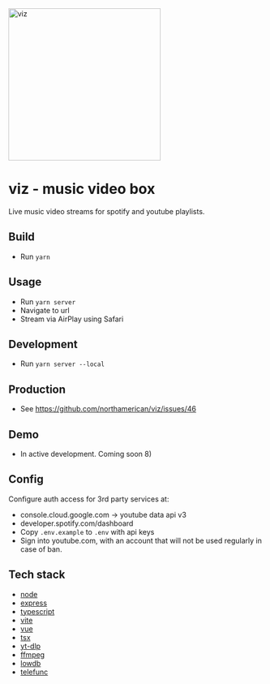 <img alt="viz" width="300" src="https://i.imgur.com/EGZl7PI.png"> 

# viz - music video box
Live music video streams for spotify and youtube playlists.

## Build
- Run `yarn`

## Usage
- Run `yarn server`
- Navigate to url
- Stream via AirPlay using Safari

## Development
- Run `yarn server --local`

## Production
- See https://github.com/northamerican/viz/issues/46

## Demo
- In active development. Coming soon 8)

## Config
Configure auth access for 3rd party services at:
- console.cloud.google.com -> youtube data api v3
- developer.spotify.com/dashboard
- Copy `.env.example` to `.env` with api keys
- Sign into youtube.com, with an account that will not be used regularly in case of ban.

## Tech stack
- [node](https://nodejs.org/en)
- [express](https://expressjs.com/)
- [typescript](https://www.typescriptlang.org/)
- [vite](https://vitejs.dev/)
- [vue](https://vuejs.org/)
- [tsx](https://github.com/privatenumber/tsx)
- [yt-dlp](https://github.com/yt-dlp/yt-dlp)
- [ffmpeg](https://github.com/eugeneware/ffmpeg-static)
- [lowdb](https://github.com/typicode/lowdb)
- [telefunc](https://github.com/brillout/telefunc)
